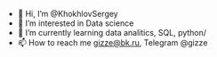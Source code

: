 - 👋 Hi, I’m @KhokhlovSergey
- 👀 I’m interested in Data science
- 🌱 I’m currently learning data analitics, SQL, python/
- 📫 How to reach me gizze@bk.ru, Telegram @gizze

<!---
KhokhlovSergey/KhokhlovSergey is a ✨ special ✨ repository because its `README.md` (this file) appears on your GitHub profile.
You can click the Preview link to take a look at your changes.
--->
